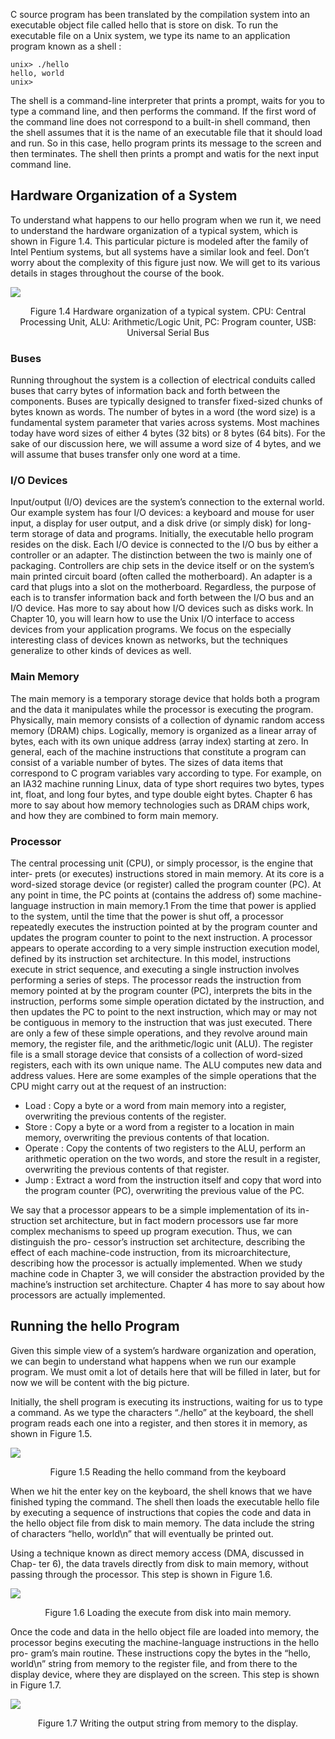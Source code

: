 C source program has been translated by the compilation system into an executable object file called hello that is store on disk. To run the executable file on a Unix system, we type its name to an application program known as a shell :
```
unix> ./hello
hello, world
unix>
```

The shell is a command-line interpreter that prints a prompt, waits for you to type a command line, and then performs the command. If the first word of the command line does not correspond to a built-in shell command, then the shell assumes that it is the name of an executable file that it should load and run. So in this case, hello program prints its message to the screen and then terminates. The shell then prints a prompt and watis for the next input command line.

## Hardware Organization of a System
To understand what happens to our hello program when we run it, we need to understand the hardware organization of a typical system, which is shown in Figure 1.4. This particular picture is modeled after the family of Intel Pentium systems, but all systems have a similar look and feel. Don’t worry about the complexity of this figure just now. We will get to its various details in stages throughout the course of the book.

![](https://i.imgur.com/yhgJsqf.png)
<center>Figure 1.4 Hardware organization of a typical system.
CPU: Central Processing Unit,
ALU: Arithmetic/Logic
Unit, PC: Program counter,
USB: Universal Serial Bus</center>

### Buses
Running throughout the system is a collection of electrical conduits called buses that carry bytes of information back and forth between the components. Buses are typically designed to transfer fixed-sized chunks of bytes known as words. The number of bytes in a word (the word size) is a fundamental system parameter that varies across systems. Most machines today have word sizes of either 4 bytes (32 bits) or 8 bytes (64 bits). For the sake of our discussion here, we will assume a word size of 4 bytes, and we will assume that buses transfer only one word at a time.

### I/O Devices
Input/output (I/O) devices are the system’s connection to the external world. Our example system has four I/O devices: a keyboard and mouse for user input, a display for user output, and a disk drive (or simply disk) for long-term storage of data and programs. Initially, the executable hello program resides on the disk.
Each I/O device is connected to the I/O bus by either a controller or an adapter. The distinction between the two is mainly one of packaging. Controllers are chip sets in the device itself or on the system’s main printed circuit board (often called the motherboard). An adapter is a card that plugs into a slot on the motherboard. Regardless, the purpose of each is to transfer information back and forth between the I/O bus and an I/O device.
Has more to say about how I/O devices such as disks work. In Chapter 10, you will learn how to use the Unix I/O interface to access devices from your application programs. We focus on the especially interesting class of devices known as networks, but the techniques generalize to other kinds of devices as well.

### Main Memory
The main memory is a temporary storage device that holds both a program and the data it manipulates while the processor is executing the program. Physically, main memory consists of a collection of dynamic random access memory (DRAM) chips. Logically, memory is organized as a linear array of bytes, each with its own unique address (array index) starting at zero. In general, each of the machine instructions that constitute a program can consist of a variable number of bytes. The sizes of data items that correspond to C program variables vary according to type. For example, on an IA32 machine running Linux, data of type short requires two bytes, types int, float, and long four bytes, and type double eight bytes.
Chapter 6 has more to say about how memory technologies such as DRAM chips work, and how they are combined to form main memory.

### Processor
The central processing unit (CPU), or simply processor, is the engine that inter- prets (or executes) instructions stored in main memory. At its core is a word-sized storage device (or register) called the program counter (PC). At any point in time, the PC points at (contains the address of) some machine-language instruction in main memory.1
From the time that power is applied to the system, until the time that the power is shut off, a processor repeatedly executes the instruction pointed at by the program counter and updates the program counter to point to the next instruction. A processor appears to operate according to a very simple instruction execution model, defined by its instruction set architecture. In this model, instructions execute in strict sequence, and executing a single instruction involves performing a series of steps. The processor reads the instruction from memory pointed at by the program counter (PC), interprets the bits in the instruction, performs some simple operation dictated by the instruction, and then updates the PC to point to the next instruction, which may or may not be contiguous in memory to the instruction that was just executed.
There are only a few of these simple operations, and they revolve around main memory, the register file, and the arithmetic/logic unit (ALU). The register file is a small storage device that consists of a collection of word-sized registers, each with its own unique name. The ALU computes new data and address values. Here are some examples of the simple operations that the CPU might carry out at the request of an instruction:


* Load :
	Copy a byte or a word from main memory into a register, overwriting the previous contents of the register.
* Store :
	  Copy a byte or a word from a register to a location in main memory, overwriting the previous contents of that location.
* Operate :
	  Copy the contents of two registers to the ALU, perform an arithmetic operation on the two words, and store the result in a register, overwriting the previous contents of that register.
* Jump :
	Extract a word from the instruction itself and copy that word into the program counter (PC), overwriting the previous value of the PC.

We say that a processor appears to be a simple implementation of its in- struction set architecture, but in fact modern processors use far more complex mechanisms to speed up program execution. Thus, we can distinguish the pro- cessor’s instruction set architecture, describing the effect of each machine-code instruction, from its microarchitecture, describing how the processor is actually implemented. When we study machine code in Chapter 3, we will consider the abstraction provided by the machine’s instruction set architecture. Chapter 4 has more to say about how processors are actually implemented.

## Running the hello Program
Given this simple view of a system’s hardware organization and operation, we can begin to understand what happens when we run our example program. We must omit a lot of details here that will be filled in later, but for now we will be content with the big picture.

Initially, the shell program is executing its instructions, waiting for us to type a command. As we type the characters “./hello” at the keyboard, the shell program reads each one into a register, and then stores it in memory, as shown in Figure 1.5.

![](https://i.imgur.com/nNIFaGQ.png)
<center>Figure 1.5 Reading the hello command from the keyboard</center>

When we hit the enter key on the keyboard, the shell knows that we have finished typing the command. The shell then loads the executable hello file by executing a sequence of instructions that copies the code and data in the hello object file from disk to main memory. The data include the string of characters “hello, world\n” that will eventually be printed out.

Using a technique known as direct memory access (DMA, discussed in Chap- ter 6), the data travels directly from disk to main memory, without passing through the processor. This step is shown in Figure 1.6.

![](https://i.imgur.com/vj0M7Od.png)
<center>Figure 1.6 Loading the execute from disk into main memory.</center>

Once the code and data in the hello object file are loaded into memory, the processor begins executing the machine-language instructions in the hello pro- gram’s main routine. These instructions copy the bytes in the “hello, world\n” string from memory to the register file, and from there to the display device, where they are displayed on the screen. This step is shown in Figure 1.7.

![](https://i.imgur.com/Ai4GkWg.png)
<center>Figure 1.7 Writing the output string from memory to the display.</center>
